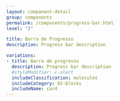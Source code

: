 ```yaml
---
layout: component-detail
group: components
permalink: /components/progress-bar.html
level: "2"

title: Barra de Progresso
description: Progress bar description

variations:
- title: Barra de progresso
  description: Progress bar description
  #styleModifier: c-alert
  includeClassification: molecules
  includeCategory: 02-blocks
  includeName: card
---
```

